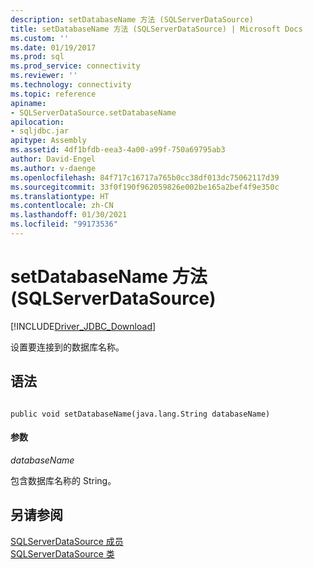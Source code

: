 ```yaml
---
description: setDatabaseName 方法 (SQLServerDataSource)
title: setDatabaseName 方法 (SQLServerDataSource) | Microsoft Docs
ms.custom: ''
ms.date: 01/19/2017
ms.prod: sql
ms.prod_service: connectivity
ms.reviewer: ''
ms.technology: connectivity
ms.topic: reference
apiname:
- SQLServerDataSource.setDatabaseName
apilocation:
- sqljdbc.jar
apitype: Assembly
ms.assetid: 4df1bfdb-eea3-4a00-a99f-750a69795ab3
author: David-Engel
ms.author: v-daenge
ms.openlocfilehash: 84f717c16717a765b0cc38df013dc75062117d39
ms.sourcegitcommit: 33f0f190f962059826e002be165a2bef4f9e350c
ms.translationtype: HT
ms.contentlocale: zh-CN
ms.lasthandoff: 01/30/2021
ms.locfileid: "99173536"
---
```

# <a name="setdatabasename-method-sqlserverdatasource"></a>setDatabaseName 方法 (SQLServerDataSource)
[!INCLUDE[Driver_JDBC_Download](../../../includes/driver_jdbc_download.md)]

  设置要连接到的数据库名称。  
  
## <a name="syntax"></a>语法  
  
```  
  
public void setDatabaseName(java.lang.String databaseName)  
```  
  
#### <a name="parameters"></a>参数  
 *databaseName*  
  
 包含数据库名称的 String。  
  
## <a name="see-also"></a>另请参阅  
 [SQLServerDataSource 成员](../../../connect/jdbc/reference/sqlserverdatasource-members.md)   
 [SQLServerDataSource 类](../../../connect/jdbc/reference/sqlserverdatasource-class.md)  
  
  
